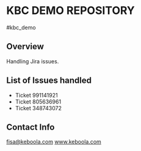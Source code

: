 # KBC DEMO REPOSITORY
#kbc_demo

## Overview
Handling Jira issues.

## List of Issues handled
 - Ticket 991141921
 - Ticket 805636961
 - Ticket 348743072


## Contact Info
fisa@keboola.com
www.keboola.com

